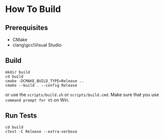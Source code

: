 # How To Build

## Prerequisites

- CMake
- clang\gcc\Visual Studio

## Build

```shell
mkdir build
cd build
cmake -DCMAKE_BUILD_TYPE=Release ..
cmake --build . --config Release 

```

or use the `scripts/build.sh` or `scripts/build.cmd`. Make sure that you use `command prompt for VS` on Win.

## Run Tests

```shell
cd build
ctest -C Release --extra-verbose
```

